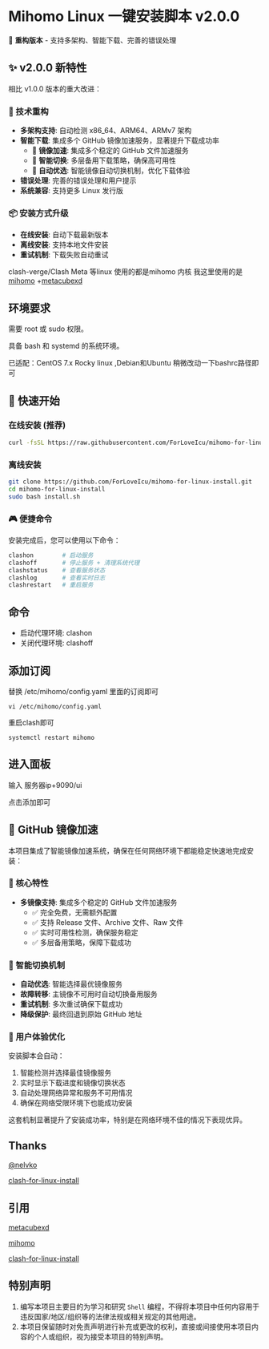 # Mihomo Linux 一键安装脚本 v2.0.0

🚀 **重构版本** - 支持多架构、智能下载、完善的错误处理

## ✨ v2.0.0 新特性

相比 v1.0.0 版本的重大改进：

### 🔧 技术重构
- **多架构支持**: 自动检测 x86_64、ARM64、ARMv7 架构
- **智能下载**: 集成多个 GitHub 镜像加速服务，显著提升下载成功率
  - 🚀 **镜像加速**: 集成多个稳定的 GitHub 文件加速服务
  - 🔄 **智能切换**: 多层备用下载策略，确保高可用性
  - 📡 **自动优选**: 智能镜像自动切换机制，优化下载体验
- **错误处理**: 完善的错误处理和用户提示
- **系统兼容**: 支持更多 Linux 发行版

### 📦 安装方式升级
- **在线安装**: 自动下载最新版本
- **离线安装**: 支持本地文件安装
- **重试机制**: 下载失败自动重试

clash-verge/Clash Meta 等linux 使用的都是mihomo 内核 我这里使用的是[mihomo](https://github.com/MetaCubeX/mihomo/releases) +[metacubexd](https://github.com/MetaCubeX/metacubexd/releases)

## 环境要求

需要 root 或 sudo 权限。

具备 bash 和 systemd 的系统环境。

已适配：CentOS 7.x Rocky linux ,Debian和Ubuntu 稍微改动一下bashrc路径即可

## 🚀 快速开始

### 在线安装 (推荐)

```bash
curl -fsSL https://raw.githubusercontent.com/ForLoveIcu/mihomo-for-linux-install/main/quick_install.sh | bash
```

### 离线安装

```bash
git clone https://github.com/ForLoveIcu/mihomo-for-linux-install.git
cd mihomo-for-linux-install
sudo bash install.sh
```

### 🎮 便捷命令

安装完成后，您可以使用以下命令：

```bash
clashon        # 启动服务
clashoff       # 停止服务 + 清理系统代理
clashstatus    # 查看服务状态
clashlog       # 查看实时日志
clashrestart   # 重启服务
```

## 命令

- 启动代理环境: clashon
- 关闭代理环境: clashoff

## 添加订阅

替换 /etc/mihomo/config.yaml 里面的订阅即可

```
vi /etc/mihomo/config.yaml
```

重启clash即可

```
systemctl restart mihomo
```

## 进入面板

输入 服务器ip+9090/ui

点击添加即可

## 🚀 GitHub 镜像加速

本项目集成了智能镜像加速系统，确保在任何网络环境下都能稳定快速地完成安装：

### 🌟 核心特性
- **多镜像支持**: 集成多个稳定的 GitHub 文件加速服务
  - ✅ 完全免费，无需额外配置
  - ✅ 支持 Release 文件、Archive 文件、Raw 文件
  - ✅ 实时可用性检测，确保服务稳定
  - ✅ 多层备用策略，保障下载成功

### 🔄 智能切换机制
- **自动优选**: 智能选择最优镜像服务
- **故障转移**: 主镜像不可用时自动切换备用服务
- **重试机制**: 多次重试确保下载成功
- **降级保护**: 最终回退到原始 GitHub 地址

### 📡 用户体验优化
安装脚本会自动：
1. 智能检测并选择最佳镜像服务
2. 实时显示下载进度和镜像切换状态
3. 自动处理网络异常和服务不可用情况
4. 确保在网络受限环境下也能成功安装

这套机制显著提升了安装成功率，特别是在网络环境不佳的情况下表现优异。

## Thanks

[@nelvko](https://github.com/nelvko)

[clash-for-linux-install](https://github.com/nelvko/clash-for-linux-install)

## 引用

[metacubexd](https://github.com/MetaCubeX/metacubexd/releases)

[mihomo](https://github.com/MetaCubeX/mihomo/releases)

[clash-for-linux-install](https://github.com/nelvko/clash-for-linux-install)

## 特别声明

1. 编写本项目主要目的为学习和研究 `Shell` 编程，不得将本项目中任何内容用于违反国家/地区/组织等的法律法规或相关规定的其他用途。
2. 本项目保留随时对免责声明进行补充或更改的权利，直接或间接使用本项目内容的个人或组织，视为接受本项目的特别声明。
